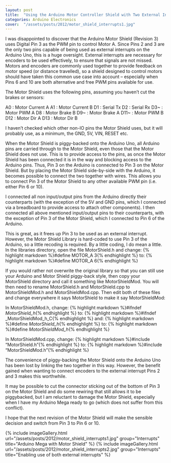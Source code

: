 ```yaml
---
layout: post
title:  "Using the Arduino Motor Controller Shield with Two External Interrupts"
categories: Arduino Electronics
cover:  "/assets/posts/2012/motor_shield_interrupts1.jpg"
---
```


I was disappointed to discover that the Arduino Motor Shield (Revision 3) uses Digital Pin 3 as the PWM pin to control Motor A.
Since Pins 2 and 3 are the only two pins capable of being used as external interrupts on the Arduino Uno, this is a huge oversight.
External interrupts are necessary for encoders to be used effectively, to ensure that signals are not missed.
Motors and encoders are commonly used together to provide feedback on motor speed (or distance travelled), so a shield designed to control motors should have taken this common use case into account – especially when Pins 6 and 10 are both alternative and free PWM pins available for use.

The Motor Shield uses the following pins, assuming you haven’t cut the brakes or sensors:

A0 : Motor Current A
A1 : Motor Current B
D1 : Serial Tx
D2 : Serial Rx
D3~ : Motor PWM A
D8 : Motor Brake B
D9~ : Motor Brake A
D11~ : Motor PWM B
D12 : Motor Dir A
D13 : Motor Dir B

I haven’t checked which other non-IO pins the Motor Shield uses, but it will probably use, as a minimum, the GND, 5V, VIN, RESET etc.

When the Motor Shield is piggy-backed onto the Arduino Uno, all Arduino pins are carried through to the Motor Shield, even those that the Motor Shield does not use. This is to provide access to the pins, as once the Motor Shield has been connected it is in the way and blocking access to the Arduino pins. Thus, Pin 3 on the Arduino is connected to Pin 3 on the Motor Shield. But by placing the Motor Shield side-by-side with the Arduino, it becomes possible to connect the two together with wires. This allows you to connect Pin 3 of the Motor Shield to any other available PWM pin (i.e. either Pin 6 or 10).

I connected all non input/output pins from the Arduino directly their counterparts (with the exception of the 5V and GND pins, which I connected via a breadboard to provide access to attach other components). I then connected all above mentioned input/output pins to their counterparts, with the exception of Pin 3 of the Motor Shield, which I connected to Pin 6 of the Arduino.

This is great, as it frees up Pin 3 to be used as an external interrupt. However, the Motor Shield Library is hard-coded to use Pin 3 of the Arduino, so a little recoding is required. By a little coding, I do mean a little. In the libraries directory, open the file MotorShield.h and change:
 {% highlight markdown %}#define MOTOR_A 3{% endhighlight %}
 to:
 {% highlight markdown %}#define MOTOR_A 6{% endhighlight %}

If you would rather not overwrite the original library so that you can still use your Arduino and Motor Shield piggy-back style, then copy your MotorShield directory and call it something like MotorShieldMod. You will then need to rename MotorShield.h and MotorShield.cpp to MotorShieldMod.h and MotorShieldMod.cpp. Then edit both of these files and change everywhere it says MotorShield to make it say MotorShieldMod:

In MotorShieldMod.h, change:
{% highlight markdown %}#ifndef _MotorShield_h_{% endhighlight %}
to:
{% highlight markdown %}#ifndef _MotorShieldMod_h_C{% endhighlight %}
and:
{% highlight markdown %}#define _MotorShield_h_{% endhighlight %}
to:
{% highlight markdown %}#define _MotorShieldMod_h_{% endhighlight %}





In MotorShieldMod.cpp, change:
{% highlight markdown %}#include “MotorShield.h”{% endhighlight %}
to:
{% highlight markdown %}#include “MotorShieldMod.h”{% endhighlight %}

The convenience of piggy-backing the Motor Shield onto the Arduino Uno has been lost by linking the two together in this way. However, the benefit gained when wanting to connect encoders to the external interrupt Pins 2 and 3 makes this worthwhile.

It may be possible to cut the connector sticking out of the bottom of Pin 3 on the Motor Shield and do some rewiring that still allows it to be piggybacked, but I am reluctant to damage the Motor Shield, especially when I have my Arduino Mega ready to go (which does not suffer from this conflict).

I hope that the next revision of the Motor Shield will make the sensible decision and switch from Pin 3 to Pin 6 or 10.

{% include imageGallery.html url="/assets/posts/2012/motor_shield_interrupts1.jpg" group="Interrupts" title="Arduino Mega with Motor Shield" %}
{% include imageGallery.html url="/assets/posts/2012/motor_shield_interrupts2.jpg" group="Interrupts" title="Enabling use of both external interrupts" %}
